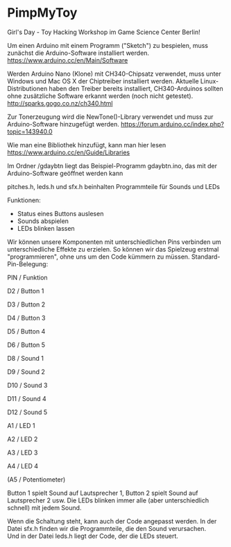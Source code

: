 # PimpMyToy
Girl's Day - Toy Hacking Workshop im Game Science Center Berlin!

Um einen Arduino mit einem Programm ("Sketch") zu bespielen, muss zunächst die Arduino-Software installiert werden.
https://www.arduino.cc/en/Main/Software

Werden Arduino Nano (Klone) mit CH340-Chipsatz verwendet, muss unter Windows und Mac OS X der Chiptreiber installiert werden. Aktuelle Linux-Distributionen haben den Treiber bereits installiert, CH340-Arduinos sollten ohne zusätzliche Software erkannt werden (noch nicht getestet).
http://sparks.gogo.co.nz/ch340.html

Zur Tonerzeugung wird die NewTone()-Library verwendet und muss zur Arduino-Software hinzugefügt werden.
https://forum.arduino.cc/index.php?topic=143940.0

Wie man eine Bibliothek hinzufügt, kann man hier lesen
https://www.arduino.cc/en/Guide/Libraries

Im Ordner /gdaybtn liegt das Beispiel-Programm gdaybtn.ino, das mit der Arduino-Software geöffnet werden kann

pitches.h, leds.h und sfx.h beinhalten Programmteile für Sounds und LEDs

  Funktionen:
  - Status eines Buttons auslesen
  - Sounds abspielen
  - LEDs blinken lassen
  
  Wir können unsere Komponenten mit unterschiedlichen Pins verbinden um unterschiedliche Effekte zu erzielen.
  So können wir das Spielzeug erstmal "programmieren", ohne uns um den Code kümmern zu müssen.
  Standard-Pin-Belegung:
  
  PIN / Funktion
  
  D2 / Button 1
  
  D3 / Button 2
  
  D4 / Button 3
  
  D5 / Button 4
  
  D6 / Button 5
  
  D8 / Sound 1
  
  D9 / Sound 2
  
  D10 / Sound 3
  
  D11 / Sound 4
  
  D12 / Sound 5
  
  A1 / LED 1
  
  A2 / LED 2
  
  A3 / LED 3
  
  A4 / LED 4
  
  (A5 / Potentiometer)
  
  Button 1 spielt Sound auf Lautsprecher 1, Button 2 spielt Sound auf Lautsprecher 2 usw.
  Die LEDs blinken immer alle (aber unterschiedlich schnell) mit jedem Sound.
  
  Wenn die Schaltung steht, kann auch der Code angepasst werden.
  In der Datei sfx.h finden wir die Programmteile, die den Sound verursachen.<br>
  Und in der Datei leds.h liegt der Code, der die LEDs steuert.
  
